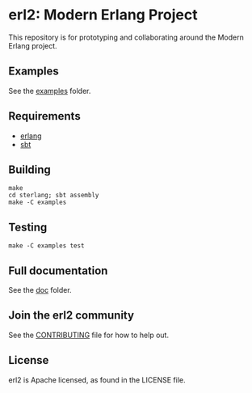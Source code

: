 # erl2: Modern Erlang Project

This repository is for prototyping and collaborating around the Modern Erlang project.

## Examples

See the [examples](examples/) folder.

## Requirements

- [erlang](https://www.erlang.org/)
- [sbt](https://www.scala-sbt.org/)

## Building

    make
    cd sterlang; sbt assembly
    make -C examples


## Testing

    make -C examples test


## Full documentation

See the [doc](doc) folder.

## Join the erl2 community

See the [CONTRIBUTING](CONTRIBUTING.md) file for how to help out.

## License
erl2 is Apache licensed, as found in the LICENSE file.

